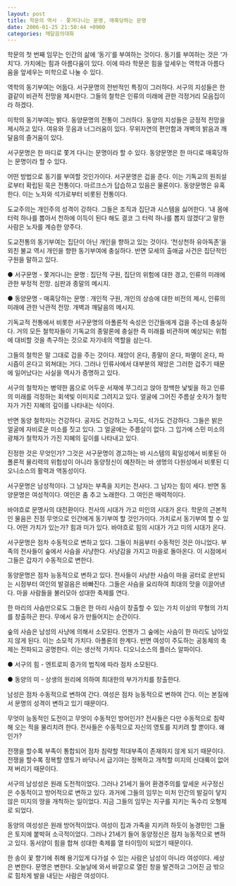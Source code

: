 ```yaml
---
layout: post
title: 학문의 역사 - 쫓겨다니는 문명, 매혹당하는 문명
date: 2006-01-25 21:50:44 +0900
categories: 깨달음의대화
---
```


  
학문의 첫 번째 임무는 인간의 삶에 ‘동기’를 부여하는 것이다. 동기를 부여하는 것은 ‘가치’다. 가치에는 힘과 아름다움이 있다. 이에 따라 학문은 힘을 앞세우는 역학과 아름다움을 앞세우는 미학으로 나눌 수 있다. 
  

  
역학의 동기부여는 어둡다. 서구문명의 전반적인 특징이 그러하다. 서구의 지성들은 한결같이 비관적 전망을 제시한다. 그들의 철학은 인류의 미래에 관한 걱정거리 모음집이라 하겠다. 
  

  
미학의 동기부여는 밝다. 동양문명의 전통이 그러하다. 동양의 지성들은 긍정적 전망을 제시하고 있다. 여유와 웃음과 너그러움이 있다. 무위자연의 편안함과 개벽의 밝음과 깨달음의 즐거움이 있다. 
  

  
서구문명은 한 마디로 쫓겨 다니는 문명이라 할 수 있다. 동양문명은 한 마디로 매혹당하는 문명이라 할 수 있다. 
  

  
어떤 방법으로 동기를 부여할 것인가이다. 서구문명은 겁을 준다. 이는 기독교의 원죄설로부터 확립된 묵은 전통이다. 마르크스가 답습하고 있음은 물론이다. 동양문명은 유혹한다. 이는 노자와 석가로부터 비롯된 전통이다. 
  

  
도교주의는 개인주의 성격이 강하다. 그들은 조직과 집단과 시스템을 싫어한다. ‘내 몸에 터럭 하나를 뽑아서 천하에 이득이 된다 해도 결코 그 터럭 하나를 뽑지 않겠다’고 말한 사람은 노자를 계승한 양주다.
  

  
도교전통의 동기부여는 집단이 아닌 개인을 향하고 있는 것이다. ‘천상천하 유아독존’을 외친 불교 역시 개인을 향한 동기부여에 충실하다. 반면 모세의 출애굽 사건은 집단적인 구원을 말하고 있다. 
  

  
● 서구문명 - 쫓겨다니는 문명 : 집단적 구원, 집단의 위험에 대한 경고, 인류의 미래에 관한 부정적 전망. 심판과 종말의 메시지.
   

  
● 동양문명 - 매혹당하는 문명 : 개인적 구원, 개인의 상승에 대한 비전의 제시, 인류의 미래에 관한 낙관적 전망. 개벽과 깨달음의 메시지.
  

  
기독교적 전통에서 비롯한 서구문명의 아폴론적 속성은 인간들에게 겁을 주는데 충실하다. 거의 모든 철학자들이 기독교의 종말론에 충실한 즉 미래를 비관하며 예상되는 위험에 대비할 것을 촉구하는 것으로 자기네의 역할을 삼는다. 
  

  
그들의 철학은 말 그대로 겁을 주는 것이다. 재앙이 온다, 종말이 온다, 파멸이 온다, 파시즘이 온다고 외쳐대는 거다. 그러나 인류사에서 대부분의 재앙은 그러한 겁주기 때문에 일어났다는 사실을 역사가 증명하고 있다. 
  

  
서구의 철학자는 병약한 몸으로 어두운 서재에 쭈그리고 앉아 창백한 낯빛을 하고 인류의 미래를 걱정하는 회색빛 이미지로 그려지고 있다. 얼굴에 그어진 주름살 숫자가 철학자가 가진 지혜의 깊이를 나타내는 식이다. 
  

  
반면 동양 철학자는 건강하다. 공자도 건강하고 노자도, 석가도 건강하다. 그들은 밝은 얼굴에 자비로운 미소를 짓고 있다. 그 얼굴에는 주름살이 없다. 그 입가에 스민 미소의 광채가 철학자가 가진 지혜의 깊이를 나타내고 있다. 
  

  
진정한 것은 무엇인가? 그것은 서구문명이 경고하는 바 시스템의 획일성에서 비롯된 아폴론적 물리력의 위험성이 아니라 동양정신이 예찬하는 바 생명의 다원성에서 비롯된 디오니소스의 활력과 역동성이다. 
  

  
서구문명은 남성적이다. 그 남자는 부족을 지키는 전사다. 그 남자는 힘이 세다. 반면 동양문명은 여성적이다. 여인은 춤 추고 노래한다. 그 여인은 매력적이다. 
  

  
바야흐로 문명사의 대전환이다. 전사의 시대가 가고 미인의 시대가 온다. 학문의 근본적인 물음은 진정 무엇으로 인간에게 동기부여 할 것인가이다. 가치로서 동기부여 할 수 있다. 어떤 가치가 있는가? 힘과 미가 있다. 바야흐로 힘의 시대가 가고 미의 시대가 온다. 
  

  
서구문명은 점차 수동적으로 변하고 있다. 그들이 처음부터 수동적인 것은 아니었다. 부족의 전사들이 숲에서 사슴을 사냥한다. 사냥감을 가지고 마을로 돌아온다. 이 시점에서 그들은 갑자기 수동적으로 변한다. 
  

  
동양문명은 점차 능동적으로 변하고 있다. 전사들이 사냥한 사슴이 마을 공터로 운반되는 시점부터 여인의 발걸음은 바빠진다. 그들은 사슴을 요리하여 최대의 맛을 이끌어낸다. 마을 사람들을 불러모아 성대한 축제를 연다. 
  

  
한 마리의 사슴만으로도 그들은 한 마리 사슴이 창출할 수 있는 가치 이상의 무형의 가치를 창출하곤 한다. 무에서 유가 만들어지는 순간이다. 
  

  
숲의 사슴은 남성의 사냥에 의해서 소모된다. 언젠가 그 숲에는 사슴이 한 마리도 남아있지 않게 된다. 이는 소모적 가치다. 아폴론의 한계다. 반면 여성이 주도하는 공동체의 축제는 전파되고 공명한다. 이는 생산적 가치다. 디오니소스의 플러스 알파이다. 
  

  
● 서구의 힘 - 엔트로피 증가의 법칙에 따라 점차 소모된다. 
  
● 동양의 미 - 상생의 원리에 의하여 최대한의 부가가치를 창출한다. 
  

  
남성은 점차 수동적으로 변하여 간다. 여성은 점차 능동적으로 변하여 간다. 이는 본질에서 문명의 성격이 변하고 있기 때문이다. 
  

  
무엇이 능동적인 도전이고 무엇이 수동적인 방어인가? 전사들은 다만 수동적으로 침략해 오는 적을 물리치려 한다. 전사들은 수동적으로 자신의 영토를 지키려 할 뿐이다. 왜인가? 
  

  
전쟁을 할수록 부족이 통합되어 점차 침략할 적대부족이 존재하지 않게 되기 때문이다. 전쟁을 할수록 정복할 영토가 바닥나서 급기야는 정복하고 개척할 미지의 신대륙이 없어져 버리기 때문이다. 
  

  
서구의 남성성은 원래 도전적이었다. 그러나 21세기 들어 환경주의를 앞세운 서구정신은 수동적이고 방어적으로 변하고 있다. 과거에 그들의 임무는 미처 인간의 발길이 닿지 않은 미지의 땅을 개척하는 일이었다. 지금 그들의 임무는 지구를 지키는 독수리 오형제로 되었다. 
  

  
동양의 여성성은 원래 방어적이었다. 여성이 집과 가족을 지키려 하듯이 농경민인 그들은 토지에 붙박혀 소극적이었다. 그러나 21세기 들어 동양정신은 점차 능동적으로 변하고 있다. 동서양이 힘을 합쳐 성대한 축제를 열 타이밍이 되었기 때문이다.
  

  
한 송이 꽃 향기에 취해 용기있게 다가설 수 있는 사람은 남성이 아니라 여성이다. 세상은 변한다. 문명은 변한다. 오늘날에 와서 바깥으로 열린 창을 발견하고 그어진 금 밖으로 힘차게 발을 내딛는 사람은 여성이다.